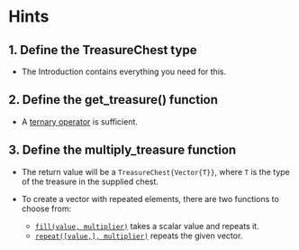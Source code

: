 # Hints

## 1. Define the TreasureChest type

- The Introduction contains everything you need for this.

## 2. Define the get_treasure() function

- A [ternary operator][ternary] is sufficient.

## 3. Define the multiply_treasure function

- The return value will be a `TreasureChest{Vector{T}}`, where `T` is the type of the treasure in the supplied chest.
- To create a vector with repeated elements, there are two functions to choose from:
  - [`fill(value, multiplier)`][fill] takes a scalar value and repeats it.
  - [`repeat([value,], multiplier)`][repeat] repeats the given vector.
  
  [ternary]: https://docs.julialang.org/en/v1/manual/control-flow/#man-conditional-evaluation
  [fill]: https://docs.julialang.org/en/v1/base/arrays/#Base.fill
  [repeat]: https://docs.julialang.org/en/v1/base/strings/#Base.repeat-Tuple%7BAbstractString,%20Integer%7D
